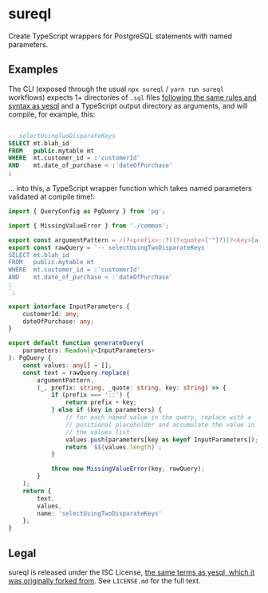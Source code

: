 # sureql

Create TypeScript wrappers for PostgreSQL statements with named parameters.

## Examples

The CLI (exposed through the usual `npx sureql` / `yarn run sureql` workflows) expects 1+
directories of `.sql` files [following the same rules and syntax as
yesql](https://github.com/pihvi/yesql/blob/8327f3faa0458f547ab22d3db7b62e208355b645/README.md) and a
TypeScript output directory as arguments, and will compile, for example, this:

```sql

-- selectUsingTwoDisparateKeys
SELECT mt.blah_id
FROM   public.mytable mt
WHERE  mt.customer_id = :'customerId'
AND    mt.date_of_purchase < :'dateOfPurchase'
;
```

... into this, a TypeScript wrapper function which takes named parameters validated at compile
time!:

```typescript
import { QueryConfig as PgQuery } from 'pg';

import { MissingValueError } from './common';

export const argumentPattern = /(?<prefix>::?)(?<quote>['"]?)(?<key>[a-zA-Z0-9_]+)\k<quote>/g;
export const rawQuery = `-- selectUsingTwoDisparateKeys
SELECT mt.blah_id
FROM   public.mytable mt
WHERE  mt.customer_id = :'customerId'
AND    mt.date_of_purchase < :'dateOfPurchase'
;
`;

export interface InputParameters {
    customerId: any;
    dateOfPurchase: any;
}

export default function generateQuery(
    parameters: Readonly<InputParameters>
): PgQuery {
    const values: any[] = [];
    const text = rawQuery.replace(
        argumentPattern,
        (_, prefix: string, _quote: string, key: string) => {
            if (prefix === '::') {
                return prefix + key;
            } else if (key in parameters) {
                // for each named value in the query, replace with a
                // positional placeholder and accumulate the value in
                // the values list
                values.push(parameters[key as keyof InputParameters]);
                return `$${values.length}`;
            }

            throw new MissingValueError(key, rawQuery);
        }
    );
    return {
        text,
        values,
        name: 'selectUsingTwoDisparateKeys'
    };
}
```

## Legal

sureql is released under the ISC License, [the same terms as yesql, which it was originally forked
from](https://github.com/pihvi/yesql/blob/8327f3faa0458f547ab22d3db7b62e208355b645/package.json#L29).
See `LICENSE.md` for the full text.
